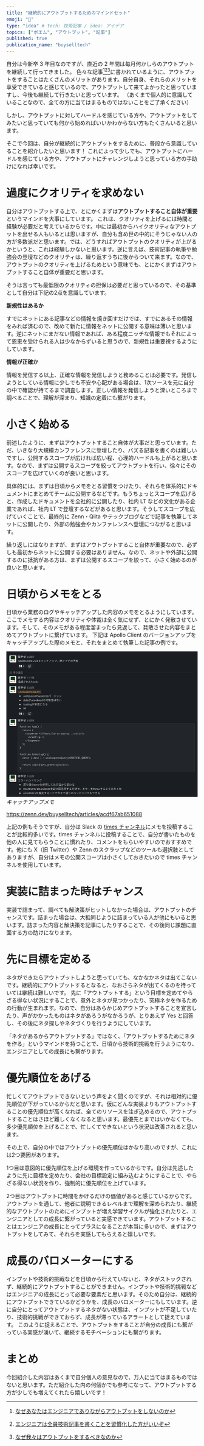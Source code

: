 ```yaml
---
title: "継続的にアウトプットするためのマインドセット"
emoji: "🐥"
type: "idea" # tech: 技術記事 / idea: アイデア
topics: ["ポエム", "アウトプット", "記事"]
published: true
publication_name: "buyselltech"
---
```


自分は今新卒 3 年目なのですが、直近の 2 年間は毎月何かしらのアウトプットを継続して行ってきました。
色々な記事[^1][^2][^3]に書かれているように、アウトプットをすることはたくさんのメリットがあります。自分自身、それらのメリットを享受できていると感じているので、アウトプットして来てよかったと思っていますし、今後も継続して行きたいと思っています。
（あくまで個人的に意識していることなので、全ての方に当てはまるものではないことをご了承ください）

[^1]: [なぜあなたはエンジニアでありながらアウトプットをしないのか](https://zenn.dev/yotaarai/articles/aaf2c166b01a540fc917)
[^2]: [エンジニアは全員技術記事を書くことを習慣化した方がいいぞ](https://qiita.com/HiromuMasuda0228/items/a71dea7ef4d77a30b118)
[^3]: [なぜ我々はアウトプットをするべきなのか](https://qiita.com/hinora/items/ddf50293c35691470640)

しかし、アウトプットに対してハードルを感じている方や、アウトプットをしてみたいと思っていても何から始めればいいかわからない方もたくさんいると思います。

そこで今回は、自分が継続的にアウトプットをするために、普段から意識していることを紹介したいと思います！
これによって少しでも、アウトプットにハードルを感じている方や、アウトプットにチャレンジしようと思っている方の手助けになれば幸いです。

# 過度にクオリティを求めない

自分はアウトプットする上で、とにかくまずは**アウトプットすること自体が重要**というマインドを大事にしています。
これは、クオリティを上げるには時間と経験が必要だと考えているからです。中には最初からハイクオリティなアウトプットを出せる人もいるとは思いますが、自分も含め世の中的にそうじゃない人の方が多数派だと思います。では、どうすればアウトプットのクオリティが上がるかというと、これは経験しかないと思います。逆に言えば、技術記事の執筆や勉強会の登壇などのクオリティは、繰り返すうちに後からついて来ます。なので、アウトプットのクオリティを上げるためという意味でも、とにかくまずはアウトプットすること自体が重要だと思います。

そうは言っても最低限のクオリティの担保は必要だと思っているので、その基準として自分は下記の2点を意識しています。

**新規性はあるか**

すでにネットにある記事などの情報を焼き回すだけでは、すでにあるその情報をみれば済むので、改めて新たに情報をネットに公開する意味は薄いと思います。逆にネットにまだない情報であれば、ある程度ニッチな情報でもそれによって恩恵を受けられる人は少なからずいると思うので、新規性は重要視するようにしています。

**情報が正確か**

情報を発信する以上、正確な情報を発信しようと務めることは必要です。発信しようとしている情報に少しでも不安や心配がある場合は、1次ソースを元に自分の中で確認が持てるまで調査します。正しい情報を発信しようと深いところまで調べることで、理解が深まり、知識の定着にも繋がります。

# 小さく始める

前述したように、まずはアウトプットすること自体が大事だと思っています。ただ、いきなり大規模カンファレンスに登壇したり、バズる記事を書くのは難しいですし、公開するスコープが広ければ広い程、心理的ハードルも上がると思います。なので、まずは公開するスコープを絞ってアウトプットを行い、徐々にそのスコープを広げていくのが良いと思います。

具体的には、まずは日頃からメモをとる習慣をつけたり、それらを体系的にドキュメントにまとめてチームに公開するなどです。もうちょっとスコープを広げると、作成したドキュメントを全社的に公開したり、社内 LT などの文化がある企業であれば、社内 LT で登壇するなどがあると思います。そうしてスコープを広げていくことで、最終的に Zenn・Qiita やテックブログなどで記事を執筆してネットに公開したり、外部の勉強会やカンファレンスへ登壇につながると思います。

繰り返しにはなりますが、まずはアウトプットすること自体が重要なので、必ずしも最初からネットに公開する必要はありません。なので、ネットや外部に公開するのに抵抗がある方は、まずは公開するスコープを絞って、小さく始めるのが良いと思います。

# 日頃からメモをとる

日頃から業務のログやキャッチアップした内容のメモをとるようにしています。ここでメモする内容はクオリティや体裁は全く気にせず、とにかく発散させています。そして、そのメモがある程度溜まったら見返して、発散させた内容をまとめてアウトプットに繋げています。
下記は Apollo Client のバージョンアップをキャッチアップした際のメモと、それをまとめて執筆した記事の例です。

![](/images/7a67106170ac41/times.png)
_キャッチアップメモ_

https://zenn.dev/buyselltech/articles/acdf67ab651088

上記の例もそうですが、自分は Slack の [times チャンネル](https://note.com/masashignio/n/n7f5daec0b5dc)にメモを投稿することが比較的多いです。times チャンネルに投稿することで、自分が書いたものを他の人に見てもらうことに慣れたり、コメントをもらいやすいのでおすすめです。他にも X（旧 Twitter）や Zenn のスクラップなどのツールも選択肢としてありますが、自分はメモの公開スコープは小さくしておきたいので times チャンネルを使用しています。

# 実装に詰まった時はチャンス

実装で詰まって、調べても解決策がヒットしなかった場合は、アウトプットのチャンスです。詰まった場合は、大抵同じように詰まっている人が他にもいると思います。詰まった内容と解決策を記事にしたりすることで、その後同じ課題に直面する方の助けになります。

# 先に目標を定める

ネタができたらアウトプットしようと思っていても、なかなかネタは出てこないです。継続的にアウトプットするとなると、なおさらネタが出てくるのを待っていては継続は難しいです。
先に「アウトプットする」という目標を定めてやらざる得ない状況にすることで、意外とネタが見つかったり、究極ネタを作るための行動が生まれます。なので、自分はあらかじめアウトプットすることを宣言したり、声がかかったものはネタがあろうがなかろうが、とりあえず Yes と回答し、その後にネタ探しやネタづくりを行うようにしています。

「ネタがあるからアウトプットする」ではなく、「アウトプットするためにネタを作る」というマインドを持つことで、日頃から技術的挑戦を行うようになり、エンジニアとしての成長にも繋がります。

# 優先順位をあげる

忙しくてアウトプットできないという声をよく聞くのですが、それは相対的に優先順位が下がっているからだと思います。仮にどんな実装よりもアウトプットすることの優先順位が高くなれば、全てのリソースを注ぎ込めるので、アウトプットすることはさほど難しくなくなると思います。最優先とまではいかなくても、多少優先順位を上げることで、忙しくてできないという状況は改善されると思います。

その上で、自分の中ではアウトプットの優先順位はかなり高いのですが、これには2つ要因があります。

1つ目は意図的に優先順位を上げる環境を作っているからです。自分は先述したように先に目標を定めたり、会社の目標設定に組み込むようにすることで、やらざる得ない状況を作り、強制的に優先順位を上げています。

2つ目はアウトプットに時間をかけるだけの価値があると感じているからです。アウトプットを通して、他者に説明できるレベルまで理解を深められたり、継続的なアウトプットのためにインプットが増え学習サイクルが強化されたりと、エンジニアとしての成長に繋がっていると実感できています。アウトプットすることはエンジニアの成長にとってプラスになることが本当に多いので、まずはアウトプットをしてみて、それらを実感してもらえると嬉しいです。

# 成長のバロメーターにする

インプットや技術的挑戦などを日頃から行えていないと、ネタがストックされず、継続的にアウトプットすることができません。インプットや技術的挑戦などはエンジニアの成長にとって必要な要素だと思います。そのため自分は、継続的にアウトプットできているかどうかを、成長のバロメーターにもしています。逆に自分にとってアウトプットするネタがない状態は、インプットが不足していたり、技術的挑戦ができておらず、成長が滞っているアラートとして捉えています。
このように捉えることで、アウトプットをすることが自分の成長にも繋がっている実感が湧いて、継続するモチベーションにも繋がります。

# まとめ

今回紹介した内容はあくまで自分個人の意見なので、万人に当てはまるものではないと思います。ただ紹介した内の何個かでも参考になって、アウトプットする方が少しでも増えてくれたら嬉しいです！
